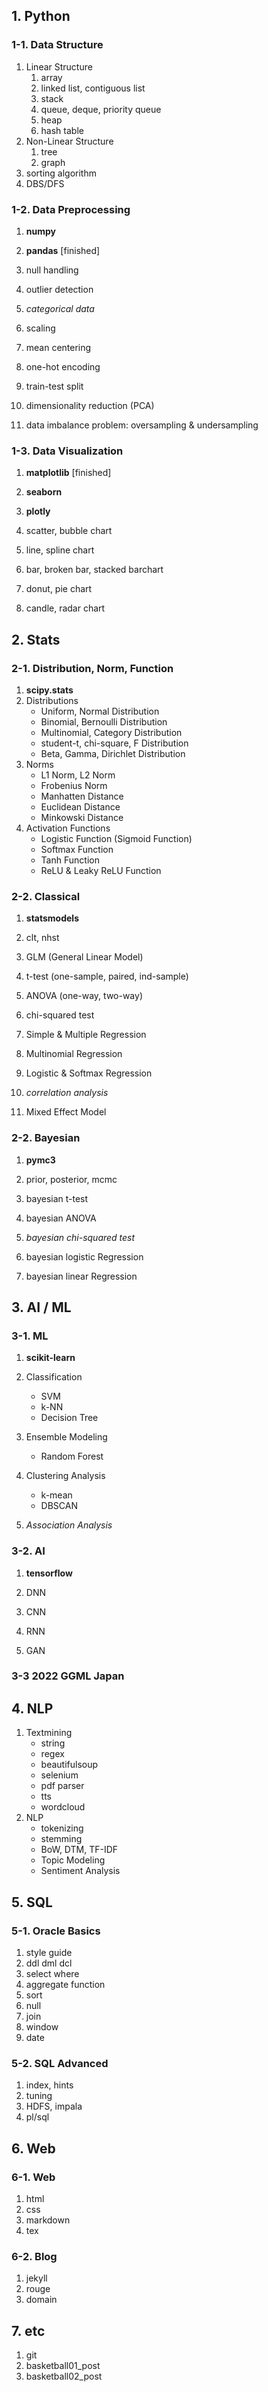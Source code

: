 ## 1. Python
### 1-1. Data Structure
1. Linear Structure
    1. array
    1. linked list, contiguous list
    1. stack
    1. queue, deque, priority queue
    1. heap
    1. hash table
1. Non-Linear Structure
    1. tree
    1. graph
1. sorting algorithm
1. DBS/DFS

### 1-2. Data Preprocessing
1. **numpy**
1. **pandas** [finished]

1. null handling
1. outlier detection
1. *categorical data*
1. scaling 
1. mean centering
1. one-hot encoding
1. train-test split
1. dimensionality reduction (PCA)
1. data imbalance problem: oversampling & undersampling

### 1-3. Data Visualization
1. **matplotlib** [finished]
1. **seaborn** 
1. **plotly**

1. scatter, bubble chart
1. line, spline chart
1. bar, broken bar, stacked barchart
1. donut, pie chart
1. candle, radar chart


## 2. Stats
### 2-1. Distribution, Norm, Function
1. **scipy.stats**
1. Distributions
    * Uniform, Normal Distribution
    * Binomial, Bernoulli Distribution
    * Multinomial, Category Distribution
    * student-t, chi-square, F Distribution
    * Beta, Gamma, Dirichlet Distribution
1. Norms
    * L1 Norm, L2 Norm
    * Frobenius Norm
    * Manhatten Distance
    * Euclidean Distance
    * Minkowski Distance
1. Activation Functions
    * Logistic Function (Sigmoid Function)
    * Softmax Function
    * Tanh Function
    * ReLU & Leaky ReLU Function

### 2-2. Classical
1. **statsmodels**

1. clt, nhst
1. GLM (General Linear Model)
1. t-test (one-sample, paired, ind-sample)
1. ANOVA (one-way, two-way)
1. chi-squared test
1. Simple & Multiple Regression
1. Multinomial Regression
1. Logistic & Softmax Regression
1. *correlation analysis*
1. Mixed Effect Model

### 2-2. Bayesian
1. **pymc3**

1. prior, posterior, mcmc
1. bayesian t-test
1. bayesian ANOVA
1. *bayesian chi-squared test*
1. bayesian logistic Regression
1. bayesian linear Regression


## 3. AI / ML
### 3-1. ML
1. **scikit-learn**

1. Classification
    * SVM
    * k-NN
    * Decision Tree
1. Ensemble Modeling
    * Random Forest
1. Clustering Analysis
    * k-mean
    * DBSCAN
1. *Association Analysis*

### 3-2. AI
1. **tensorflow**

1. DNN
1. CNN
1. RNN
1. GAN

### 3-3 2022 GGML Japan


## 4. NLP
<!-- Change to 'Advanced' later, with Computer Vision and Time Series Analysis -->

1. Textmining
    * string
    * regex
    * beautifulsoup
    * selenium
    * pdf parser
    * tts
    * wordcloud
2. NLP
    * tokenizing
    * stemming
    * BoW, DTM, TF-IDF
    * Topic Modeling
    * Sentiment Analysis


## 5. SQL
### 5-1. Oracle Basics
1. style guide
1. ddl dml dcl
1. select where
1. aggregate function
1. sort
1. null 
1. join
1. window
1. date

### 5-2. SQL Advanced
1. index, hints
1. tuning
1. HDFS, impala
1. pl/sql

## 6. Web
### 6-1. Web
1. html
1. css
1. markdown
1. tex

### 6-2. Blog
1. jekyll
1. rouge
1. domain

## 7. etc
1. git
1. basketball01_post
1. basketball02_post